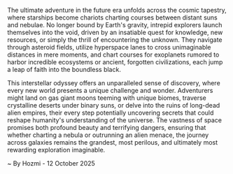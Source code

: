 
The ultimate adventure in the future era unfolds across the cosmic tapestry, where starships become chariots charting courses between distant suns and nebulae. No longer bound by Earth's gravity, intrepid explorers launch themselves into the void, driven by an insatiable quest for knowledge, new resources, or simply the thrill of encountering the unknown. They navigate through asteroid fields, utilize hyperspace lanes to cross unimaginable distances in mere moments, and chart courses for exoplanets rumored to harbor incredible ecosystems or ancient, forgotten civilizations, each jump a leap of faith into the boundless black.

This interstellar odyssey offers an unparalleled sense of discovery, where every new world presents a unique challenge and wonder. Adventurers might land on gas giant moons teeming with unique biomes, traverse crystalline deserts under binary suns, or delve into the ruins of long-dead alien empires, their every step potentially uncovering secrets that could reshape humanity's understanding of the universe. The vastness of space promises both profound beauty and terrifying dangers, ensuring that whether charting a nebula or outrunning an alien menace, the journey across galaxies remains the grandest, most perilous, and ultimately most rewarding exploration imaginable.

~ By Hozmi - 12 October 2025
